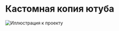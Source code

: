 # Кастомная копия ютуба
![Иллюстрация к проекту](https://github.com/Markussia/copyYoutube/edit/main/assets/images/logo.png)
